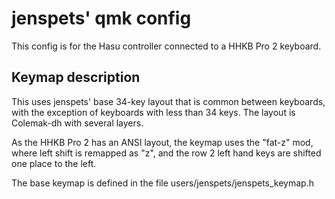 # jenspets' qmk config
This config is for the Hasu controller connected to a HHKB Pro 2 keyboard. 

## Keymap description
This uses jenspets' base 34-key layout that is common between keyboards, with the exception of keyboards with less than 34 keys. The layout is Colemak-dh with several layers. 

As the HHKB Pro 2 has an ANSI layout, the keymap uses the "fat-z" mod, where left shift is remapped as "z", and the row 2 left hand keys are shifted one place to the left. 

The base keymap is defined in the file users/jenspets/jenspets_keymap.h
